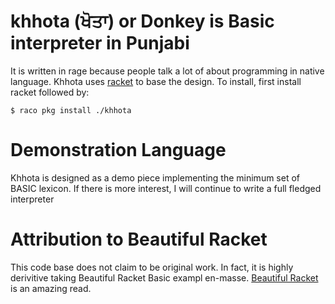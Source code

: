 # khhota (ਖੋਤਾ) or Donkey is Basic interpreter in Punjabi 
It is written in rage because people talk a lot of about programming in native language. Khhota uses [racket](https://racket-lang.org) to base the design. To install, first install racket followed by:

````console
$ raco pkg install ./khhota

````

# Demonstration Language
Khhota is designed as a demo piece implementing the minimum set of BASIC lexicon. If there is more interest, I will continue to write a full fledged interpreter


# Attribution to Beautiful Racket
This code base does not claim to be original work. In fact, it is highly derivitive taking Beautiful Racket Basic exampl en-masse. [Beautiful Racket](https://beautifulracket.com) is an amazing read. 


